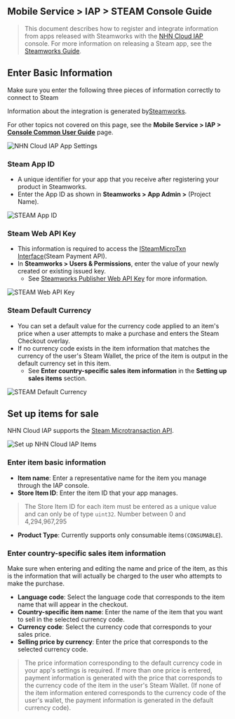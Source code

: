 ## Mobile Service > IAP > STEAM Console Guide

> This document describes how to register and integrate information from apps released with Steamworks with the [NHN Cloud IAP](https://docs.nhncloud.com/ko/Mobile%20Service/IAP/ko/Overview/) console.
For more information on releasing a Steam app, see the [Steamworks Guide](https://partner.steamgames.com/doc/home).


## Enter Basic Information

Make sure you enter the following three pieces of information correctly to connect to Steam

Information about the integration is generated by[Steamworks](https://partner.steamgames.com/).

For other topics not covered on this page, see the **Mobile Service > IAP > [Console Common User Guide](https://docs.alpha-nhncloud.com/ko/Mobile%20Service/IAP/ko/console-guide/)** page.


![NHN Cloud IAP App Settings](https://kr1-api-object-storage.nhncloudservice.com/v1/AUTH_2acdfabf4efe4efc8a04c00b348110c9/cdn_origin/prod_iap/console_steam/steam_console_app_01_kor.png)


### Steam App ID

* A unique identifier for your app that you receive after registering your product in Steamworks.
* Enter the App ID as shown in **Steamworks > App Admin >** (Project Name).

![STEAM App ID](https://kr1-api-object-storage.nhncloudservice.com/v1/AUTH_2acdfabf4efe4efc8a04c00b348110c9/cdn_origin/prod_iap/console_steam/steam_console_app_02_kor.png)


### Steam Web API Key

* This information is required to access the [ISteamMicroTxn Interface](https://partner.steamgames.com/doc/webapi/ISteamMicroTxn)(Steam Payment API).
* In **Steamworks > Users & Permissions**, enter the value of your newly created or existing issued key.
    * See [Steamworks Publisher Web API Key](https://partner.steamgames.com/doc/webapi_overview/auth) for more information.

![STEAM Web API Key](https://kr1-api-object-storage.nhncloudservice.com/v1/AUTH_2acdfabf4efe4efc8a04c00b348110c9/cdn_origin/prod_iap/console_steam/steam_console_app_03_kor.png)


### Steam Default Currency

* You can set a default value for the currency code applied to an item's price when a user attempts to make a purchase and enters the Steam Checkout overlay.
* If no currency code exists in the item information that matches the currency of the user's Steam Wallet, the price of the item is output in the default currency set in this item.
    * See **Enter country-specific sales item information** in the **Setting up sales items** section.


![STEAM Default Currency](https://kr1-api-object-storage.nhncloudservice.com/v1/AUTH_2acdfabf4efe4efc8a04c00b348110c9/cdn_origin/prod_iap/console_steam/steam_console_app_04_kor.png)



## Set up items for sale

NHN Cloud IAP supports the [Steam Microtransaction API](https://partner.steamgames.com/doc/features/microtransactions).

![Set up NHN Cloud IAP Items](https://kr1-api-object-storage.nhncloudservice.com/v1/AUTH_2acdfabf4efe4efc8a04c00b348110c9/cdn_origin/prod_iap/console_steam/steam_console_app_05_kor.png)



### Enter item basic information

- **Item name**: Enter a representative name for the item you manage through the IAP console.
- **Store Item ID**: Enter the item ID that your app manages.

> The Store Item ID for each item must be entered as a unique value and can only be of type `uint32`.
> Number between 0 and 4,294,967,295

- **Product Type**: Currently supports only consumable items`(CONSUMABLE`).


### Enter country-specific sales item information
Make sure when entering and editing the name and price of the item, as this is the information that will actually be charged to the user who attempts to make the purchase.

- **Language code**: Select the language code that corresponds to the item name that will appear in the checkout.
- **Country-specific item name**: Enter the name of the item that you want to sell in the selected currency code.
- **Currency code**: Select the currency code that corresponds to your sales price.
- **Selling price by currency**: Enter the price that corresponds to the selected currency code.


> The price information corresponding to the default currency code in your app's settings is required.
> If more than one price is entered, payment information is generated with the price that corresponds to the currency code of the item in the user's Steam Wallet.
> (If none of the item information entered corresponds to the currency code of the user's wallet, the payment information is generated in the default currency code). 